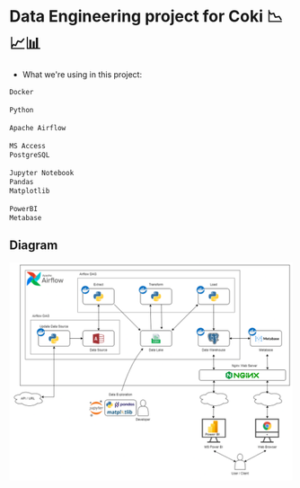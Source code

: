 # Data Engineering project for Coki 📉📈📊

- What we're using in this project:

```
Docker

Python

Apache Airflow

MS Access
PostgreSQL

Jupyter Notebook
Pandas
Matplotlib

PowerBI
Metabase
```

## Diagram

![](data-eng.drawio.png 'Title')
